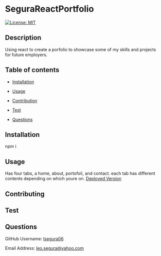 
# SeguraReactPortfolio
[![License: MIT](https://img.shields.io/badge/License-MIT-yellow.svg)](https://opensource.org/licenses/MIT)
## Description
Using react to create a porfolio to showcase some of my skills and projects for future employers.


## Table of contents


- [Installation](#Insallation)

- [Usage](#Usage)

- [Contribution](#Contributing)

- [Test](#Test)

- [Questions](#Questions)


## Installation
npm i 


## Usage
Has four tabs, a home, about, portofoli, and contact. each tab has different contents depending on which youre on.
[Deployed Version]()



## Contributing



## Test



## Questions


GitHub Username: [lsegura06](https://github.com/lsegura06)


Email Address: [leo.segura@yahoo.com](leo.segura@yahoo.com)